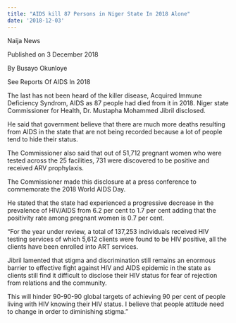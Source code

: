 ```yaml
---
title: "AIDS kill 87 Persons in Niger State In 2018 Alone"
date: '2018-12-03'
---
```

Naija News

Published on 3 December 2018

By Busayo Okunloye

See Reports Of AIDS In 2018

The last has not been heard of the killer disease, Acquired Immune Deficiency Syndrom, AIDS as 87 people had died from it in 2018. Niger state Commissioner for Health, Dr. Mustapha Mohammed Jibril disclosed.

He said that government believe that there are much more deaths resulting from AIDS in the state that are not being recorded because a lot of people tend to hide their status.

The Commissioner also said that out of 51,712 pregnant women who were tested across the 25 facilities, 731 were discovered to be positive and received ARV prophylaxis.

The Commissioner made this disclosure at a press conference to commemorate the 2018 World AIDS Day.

He stated that the state had experienced a progressive decrease in the prevalence of HIV/AIDS from 6.2 per cent to 1.7 per cent adding that the positivity rate among pregnant women is 0.7 per cent.

“For the year under review, a total of 137,253 individuals received HIV testing services of which 5,612 clients were found to be HIV positive, all the clients have been enrolled into ART services.

Jibril lamented that stigma and discrimination still remains an enormous barrier to effective fight against HIV and AIDS epidemic in the state as clients still find it difficult to disclose their HIV status for fear of rejection from relations and the community.

This will hinder 90-90-90 global targets of achieving 90 per cent of people living with HIV knowing their HIV status. I believe that people attitude need to change in order to diminishing stigma.”
